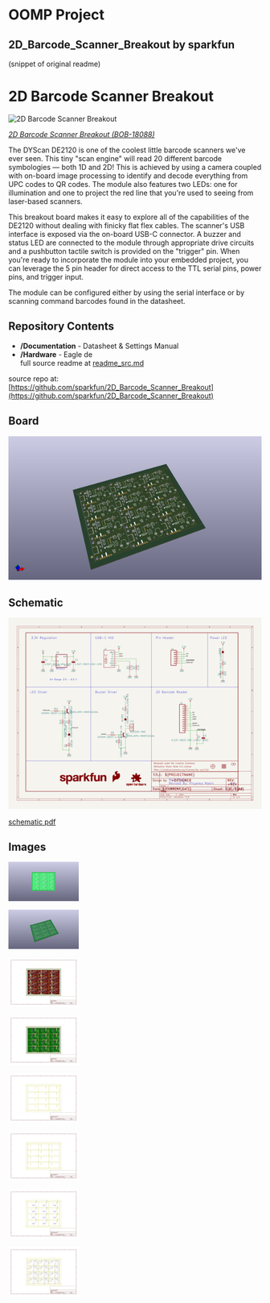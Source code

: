 # OOMP Project  
## 2D_Barcode_Scanner_Breakout  by sparkfun  
  
(snippet of original readme)  
  
2D Barcode Scanner Breakout  
========================================  
  
![2D Barcode Scanner Breakout](https://cdn.sparkfun.com/assets/parts/1/7/4/0/7/18088-SparkFun_2D_Barcode_Scanner-06.jpg)  
  
[*2D Barcode Scanner Breakout (BOB-18088)*](https://www.sparkfun.com/products/18088)  
  
The DYScan DE2120 is one of the coolest little barcode scanners we've ever seen. This tiny "scan engine" will read 20 different barcode symbologies — both 1D and 2D! This is achieved by using a camera coupled with on-board image processing to identify and decode everything from UPC codes to QR codes. The module also features two LEDs: one for illumination and one to project the red line that you're used to seeing from laser-based scanners.   
  
This breakout board makes it easy to explore all of the capabilities of the DE2120 without dealing with finicky flat flex cables. The scanner's USB interface is exposed via the on-board USB-C connector. A buzzer and status LED are connected to the module through appropriate drive circuits and a pushbutton tactile switch is provided on the "trigger" pin. When you're ready to incorporate the module into your embedded project, you can leverage the 5 pin header for direct access to the TTL serial pins, power pins, and trigger input.  
  
The module can be configured either by using the serial interface or by scanning command barcodes found in the datasheet.  
  
Repository Contents  
-------------------  
* **/Documentation** - Datasheet & Settings Manual  
* **/Hardware** - Eagle de  
  full source readme at [readme_src.md](readme_src.md)  
  
source repo at: [https://github.com/sparkfun/2D_Barcode_Scanner_Breakout](https://github.com/sparkfun/2D_Barcode_Scanner_Breakout)  
## Board  
  
[![working_3d.png](working_3d_600.png)](working_3d.png)  
## Schematic  
  
[![working_schematic.png](working_schematic_600.png)](working_schematic.png)  
  
[schematic pdf](working_schematic.pdf)  
## Images  
  
[![working_3D_bottom.png](working_3D_bottom_140.png)](working_3D_bottom.png)  
  
[![working_3D_top.png](working_3D_top_140.png)](working_3D_top.png)  
  
[![working_assembly_page_01.png](working_assembly_page_01_140.png)](working_assembly_page_01.png)  
  
[![working_assembly_page_02.png](working_assembly_page_02_140.png)](working_assembly_page_02.png)  
  
[![working_assembly_page_03.png](working_assembly_page_03_140.png)](working_assembly_page_03.png)  
  
[![working_assembly_page_04.png](working_assembly_page_04_140.png)](working_assembly_page_04.png)  
  
[![working_assembly_page_05.png](working_assembly_page_05_140.png)](working_assembly_page_05.png)  
  
[![working_assembly_page_06.png](working_assembly_page_06_140.png)](working_assembly_page_06.png)  
